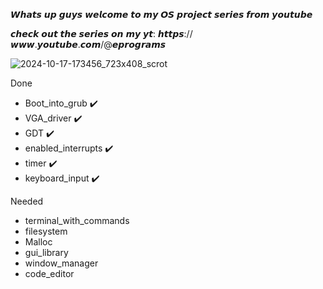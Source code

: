 𝙒𝙝𝙖𝙩𝙨 𝙪𝙥 𝙜𝙪𝙮𝙨 𝙬𝙚𝙡𝙘𝙤𝙢𝙚 𝙩𝙤 𝙢𝙮 𝙊𝙎 𝙥𝙧𝙤𝙟𝙚𝙘𝙩 𝙨𝙚𝙧𝙞𝙚𝙨 𝙛𝙧𝙤𝙢 𝙮𝙤𝙪𝙩𝙪𝙗𝙚

𝙘𝙝𝙚𝙘𝙠 𝙤𝙪𝙩 𝙩𝙝𝙚 𝙨𝙚𝙧𝙞𝙚𝙨 𝙤𝙣 𝙢𝙮 𝙮𝙩: 𝙝𝙩𝙩𝙥𝙨://𝙬𝙬𝙬.𝙮𝙤𝙪𝙩𝙪𝙗𝙚.𝙘𝙤𝙢/@𝙚𝙥𝙧𝙤𝙜𝙧𝙖𝙢𝙨

![2024-10-17-173456_723x408_scrot](https://github.com/user-attachments/assets/01662f1e-1d9c-4500-a71b-5f7786cfcb50)

Done
  - Boot_into_grub ✔️
  - VGA_driver ✔️
  - GDT ✔️
  - enabled_interrupts ✔️
  - timer ✔️
  - keyboard_input ✔️

Needed
  - terminal_with_commands 
  - filesystem 
  - Malloc 
  - gui_library 
  - window_manager 
  - code_editor 
  

